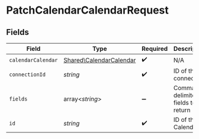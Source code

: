 # PatchCalendarCalendarRequest


## Fields

| Field                                                              | Type                                                               | Required                                                           | Description                                                        |
| ------------------------------------------------------------------ | ------------------------------------------------------------------ | ------------------------------------------------------------------ | ------------------------------------------------------------------ |
| `calendarCalendar`                                                 | [Shared\CalendarCalendar](../../Models/Shared/CalendarCalendar.md) | :heavy_check_mark:                                                 | N/A                                                                |
| `connectionId`                                                     | *string*                                                           | :heavy_check_mark:                                                 | ID of the connection                                               |
| `fields`                                                           | array<*string*>                                                    | :heavy_minus_sign:                                                 | Comma-delimited fields to return                                   |
| `id`                                                               | *string*                                                           | :heavy_check_mark:                                                 | ID of the Calendar                                                 |